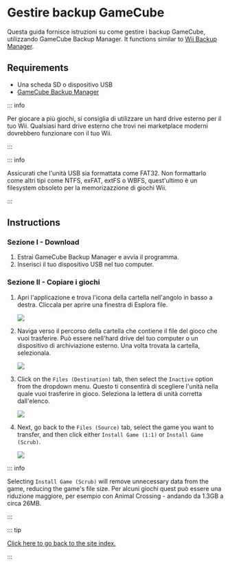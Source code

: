 # Gestire backup GameCube

Questa guida fornisce istruzioni su come gestire i backup GameCube, utilizzando GameCube Backup Manager. It functions similar to [Wii Backup Manager](wii-backups#using-wii-backup-manager).

## Requirements

- Una scheda SD o dispositivo USB
- [GameCube Backup Manager](https://github.com/AxionDrak/GameCube-Backup-Manager/releases)

::: info

Per giocare a più giochi, si consiglia di utilizzare un hard drive esterno per il tuo Wii. Qualsiasi hard drive esterno che trovi nei marketplace moderni dovrebbero funzionare con il tuo Wii.

:::

::: info

Assicurati che l'unità USB sia formattata come FAT32. Non formattarlo come altri tipi come NTFS, exFAT, extFS o WBFS, quest'ultimo è un filesystem obsoleto per la memorizazzione di giochi Wii.

:::

## Instructions

### Sezione I - Download

1. Estrai GameCube Backup Manager e avvia il programma.
2. Inserisci il tuo dispositivo USB nel tuo computer.

### Sezione II - Copiare i giochi

1. Apri l'applicazione e trova l'icona della cartella nell'angolo in basso a destra. Cliccala per aprire una finestra di Esplora file.

   ![](/images/desktop-apps/GCBM/folderbutton.png)

2. Naviga verso il percorso della cartella che contiene il file del gioco che vuoi trasferire. Può essere nell'hard drive del tuo computer o un dispositivo di archiviazione esterno. Una volta trovata la cartella, selezionala.

   ![](/images/desktop-apps/GCBM/selectfolder.png)

3. Click on the `Files (Destination)` tab, then select the `Inactive` option from the dropdown menu. Questo ti consentirà di scegliere l'unità nella quale vuoi trasferire in gioco. Seleziona la lettera di unità corretta dall'elenco.

   ![](/images/desktop-apps/GCBM/selectdrive.png)

4. Next, go back to the `Files (Source)` tab, select the game you want to transfer, and then click either `Install Game (1:1)` or `Install Game (Scrub)`.

   ![](/images/desktop-apps/GCBM/installgame.png)

::: info

Selecting `Install Game (Scrub)` will remove unnecessary data from the game, reducing the game's file size. Per alcuni giochi quest può essere una riduzione maggiore, per esempio con Animal Crossing - andando da 1.3GB a circa 26MB.

:::

::: tip

[Click here to go back to the site index.](site-navigation)

:::
